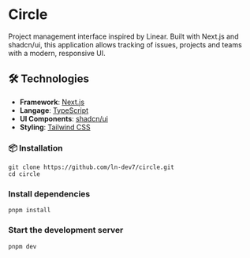 # Circle

Project management interface inspired by Linear. Built with Next.js and shadcn/ui, this application allows tracking of issues, projects and teams with a modern, responsive UI.

## 🛠️ Technologies

- **Framework**: [Next.js](https://nextjs.org/)
- **Langage**: [TypeScript](https://www.typescriptlang.org/)
- **UI Components**: [shadcn/ui](https://ui.shadcn.com/)
- **Styling**: [Tailwind CSS](https://tailwindcss.com/)

### 📦 Installation

```shell
git clone https://github.com/ln-dev7/circle.git
cd circle
```

### Install dependencies

```shell
pnpm install
```

### Start the development server

```shell
pnpm dev
```
